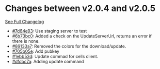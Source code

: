 # Changes between v2.0.4 and v2.0.5

[See Full Changelog](https://github.com/bsinou/cells-client/compare/v2.0.4...v2.0.5)

- [#7d64e93](https://github.com/bsinou/cells-client/commit/7d64e93cc6eed01e5a4e1dd9df55daf8809a547e): Use staging server to test
- [#6b73bc0](https://github.com/bsinou/cells-client/commit/6b73bc01255e05933e8163c84c8194d5bd779bba): Added a check on the UpdateServerUrl, returns an error if there is none.
- [#86133a7](https://github.com/bsinou/cells-client/commit/86133a79ed921b489df7cdcd1bd72aabd94be2c5): Removed the colors for the download/update.
- [#705b05e](https://github.com/bsinou/cells-client/commit/705b05e0eadcb101ebc14ee62acbd90aaf105d96): Add pubkey
- [#1ebb53d](https://github.com/bsinou/cells-client/commit/1ebb53dcaec35eb677dabada9417e09f6c3109e6): Update commad for cells client.
- [#dfcbc7a](https://github.com/bsinou/cells-client/commit/dfcbc7a3a283e077f29144441d8f0d75eec2005e): Adding update command

